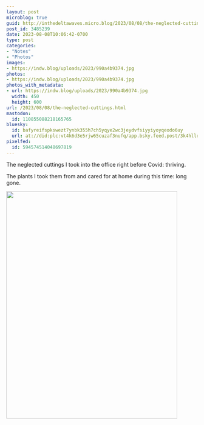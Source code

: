 ```yaml
---
layout: post
microblog: true
guid: http://inthedeltawaves.micro.blog/2023/08/08/the-neglected-cuttings.html
post_id: 3485239
date: 2023-08-08T10:06:42-0700
type: post
categories:
- "Notes"
- "Photos"
images:
- https://indw.blog/uploads/2023/990a4b9374.jpg
photos:
- https://indw.blog/uploads/2023/990a4b9374.jpg
photos_with_metadata:
- url: https://indw.blog/uploads/2023/990a4b9374.jpg
  width: 450
  height: 600
url: /2023/08/08/the-neglected-cuttings.html
mastodon:
  id: 110855088218165765
bluesky:
  id: bafyreifspkswezt7ynbk355h7ch5yqye2wc3jeydvfsiyyiyoyqeodo6uy
  url: at://did:plc:vt4k6d3e5rjw65cuzaf3nufq/app.bsky.feed.post/3k4hllrhnqd22
pixelfed:
  id: 594574514048697819
---
```

The neglected cuttings I took into the office right before Covid: thriving. 

The plants I took them from and cared for at home during this time: long gone. 

<img src="uploads/2023/990a4b9374.jpg" width="450" height="600" alt="">
